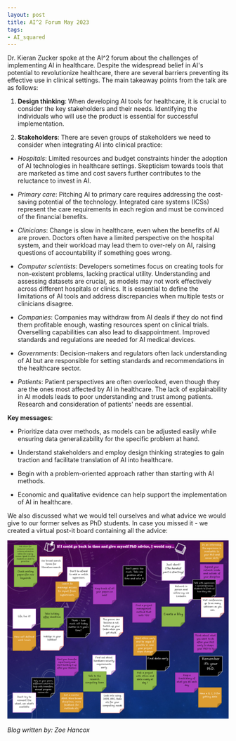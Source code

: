 ```yaml
---
layout: post
title: AI^2 Forum May 2023
tags:
- AI_squared
---
```


Dr. Kieran Zucker spoke at the AI^2 forum about the challenges of implementing AI in healthcare. Despite the widespread belief in AI's potential to revolutionize healthcare, there are several barriers preventing its effective use in clinical settings. The main takeaway points from the talk are as follows:

1. __Design thinking__: When developing AI tools for healthcare, it is crucial to consider the key stakeholders and their needs. Identifying the individuals who will use the product is essential for successful implementation.

2. __Stakeholders__: There are seven groups of stakeholders we need to consider when integrating AI into clinical practice:

* _Hospitals_: Limited resources and budget constraints hinder the adoption of AI technologies in healthcare settings. Skepticism towards tools that are marketed as time and cost savers further contributes to the reluctance to invest in AI.

* _Primary care_: Pitching AI to primary care requires addressing the cost-saving potential of the technology. Integrated care systems (ICSs) represent the care requirements in each region and must be convinced of the financial benefits.

* _Clinicians_: Change is slow in healthcare, even when the benefits of AI are proven. Doctors often have a limited perspective on the hospital system, and their workload may lead them to over-rely on AI, raising questions of accountability if something goes wrong.

* _Computer scientists_: Developers sometimes focus on creating tools for non-existent problems, lacking practical utility. Understanding and assessing datasets are crucial, as models may not work effectively across different hospitals or clinics. It is essential to define the limitations of AI tools and address discrepancies when multiple tests or clinicians disagree.

* _Companies_: Companies may withdraw from AI deals if they do not find them profitable enough, wasting resources spent on clinical trials. Overselling capabilities can also lead to disappointment. Improved standards and regulations are needed for AI medical devices.

* _Governments_: Decision-makers and regulators often lack understanding of AI but are responsible for setting standards and recommendations in the healthcare sector.

* _Patients_: Patient perspectives are often overlooked, even though they are the ones most affected by AI in healthcare. The lack of explainability in AI models leads to poor understanding and trust among patients. Research and consideration of patients' needs are essential.

__Key messages__:

* Prioritize data over methods, as models can be adjusted easily while ensuring data generalizability for the specific problem at hand.

* Understand stakeholders and employ design thinking strategies to gain traction and facilitate translation of AI into healthcare.

* Begin with a problem-oriented approach rather than starting with AI methods.

* Economic and qualitative evidence can help support the implementation of AI in healthcare.

We also discussed what we would tell ourselves and what advice we would give to our former selves as PhD students. In case you missed it - we created a virtual post-it board containing all the advice:

![PhD Post-Its](../images/PhD_advice.png)

*Blog written by: Zoe Hancox*
